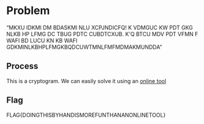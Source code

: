 # Problem
“MKXU IDKMI DM BDASKMI NLU XCPJNDICFQ! K VDMGUC KW PDT GKG NLKB HP LFMG DC TBUG PDTC CUBDTCXUB. K'Q BTCU MDV PDT VFMN F WAFI BD LUCU KN KB WAFI GDKMINLKBHPLFMGKBQDCUWTMNLFMFMDMAKMUNDDA”

## Process
This is a cryptogram. We can easily solve it using an [online tool](https://quipqiup.com/) 

## Flag
FLAG{DOINGTHISBYHANDISMOREFUNTHANANONLINETOOL}
